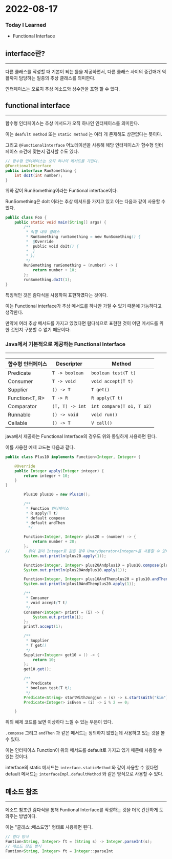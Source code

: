 # 2022-08-17

### Today I Learned

- Functional Interface



## interface란?

---

다른 클래스를 작성할 때 기본이 되는 틀을 제공하면서, 다른 클래스 사이의 중간매개 역활까지 담당하는 일종의 추상 클래스를 의미한다.

인터페이스는 오로지 추상 메소드와 상수만을 포함 할 수 있다.



## functional interface

---

함수형 인터페이스는 추상 메서드가 오직 하나인 인터페이스를 의미한다.

이는 `deafult method` 또는 `static method` 는 여러 개 존재해도 상관없다는 뜻이다.

그리고 `@FunctionalInterface` 어노테이션을 사용해 해당 인터페이스가 함수형 인터페이스 조건에 맞는지 검사할 수도 있다.



```java
// 함수형 인터페이스는 오직 하나의 메서드를 가진다.
@FunctionalInterface
public interface RunSomething {
    int doIt(int number);
}
```

위와 같이 RunSomething이라는 Funtional interface이다. 



RunSomething은 doIt 이라는 추상 메서드를 가지고 있고 이는 다음과 같이 사용할 수 있다.

```java
public class Foo {
    public static void main(String[] args) {
        /**
         * 익명 내부 클래스
         * RunSomething runSomething = new RunSomething() {
         *  @Override
         *  public void doIt() {
         *  }
         * };
         */
        RunSomething runSomething = (number) -> {
            return number + 10;
        };
        runSomething.doIt(1);
}
```

특징적인 것은 람다식을 사용하여 표현하였다는 것이다.

이는 Functional interface가 추상 메서드를 하나만 가질 수 있기 때문에 가능하다고 생각한다.

만약에 여러 추상 메서드를 가지고 있었다면 람다식으로 표현한 것이 어떤 메서드를 위한 것인지 구분할 수 없기 때문이다.



### Java에서 기본적으로 제공하는 Functional Interface

---

| 함수형 인터페이스 | Descripter      | Method                    |
| ----------------- | --------------- | ------------------------- |
| Predicate         | `T -> boolean`  | `boolean test(T t)`       |
| Consumer          | `T -> void`     | `void accept(T t)`        |
| Supplier          | `() -> T`       | `T get()`                 |
| Function<T, R>    | `T -> R`        | `R apply(T t)`            |
| Comparator        | `(T, T) -> int` | `int compare(T o1, T o2)` |
| Runnable          | `() -> void`    | `void run()`              |
| Callable          | `() -> T`       | `V call()`                |

java에서 제공하는 Functional Interface의 경우도 위와 동일하게 사용하면 된다.



이를 사용한 예제 코드는 다음과 같다.

```java
public class Plus10 implements Function<Integer, Integer> {

    @Override
    public Integer apply(Integer integer) {
        return integer + 10;
    }
}
```

```java
        Plus10 plus10 = new Plus10();

		/**
         * Function 인터페이스
         * R apply(T t)
         * default compose
         * default andThen
          */

        Function<Integer, Integer> plus20 = (number) -> {
            return number + 20;
        };
//        위와 같이 Integer로 같은 경우 UnaryOperator<Integer>를 사용할 수 있다.
        System.out.println(plus20.apply(1));

        Function<Integer, Integer> plus20Andplus10 = plus10.compose(plus20);
        System.out.println(plus20Andplus10.apply(1));

        Function<Integer, Integer> plus10AndThenplus20 = plus10.andThen(plus20);
        System.out.println(plus10AndThenplus20.apply(1));

        /**
         * Consumer
         * void accept(T t)
         */
        Consumer<Integer> printT = (i) -> {
            System.out.println(i);
        };
        printT.accept(1);

        /**
         * Supplier
         * T get()
         */
        Supplier<Integer> get10 = () -> {
            return 10;
        };
        get10.get();

        /**
         * Predicate
         * boolean test(T t);
         */
        Predicate<String> startWithJongjun = (s) -> s.startsWith("kim");
        Predicate<Integer> isEven = (i) -> i % 2 == 0;

    }
```



위의 예제 코드를 보면 이상하다 느낄 수 있는 부분이 있다.

`.compose` 그리고 `andThen` 과 같은 메서드는 정의하지 않았는데 사용하고 있는 것을 볼 수 있다.

이는 인터페이스 Function이 위의 메서드를 default로 가지고 있기 때문에 사용할 수 있는 것이다.



interface의 static 메서드는 `interface.staticMethod` 와 같이 사용할 수 있다면 default 메서드는 `interfaceImpl.defaultMethod` 와 같은 방식으로 사용할 수 있다.



## 메소드 참조

---

메소드 참조란 람다식을 통해 Funtional Interface를 작성하는 것을 더욱 간단하게 도와주는 방법이다.

이는 "클래스::메소드명" 형태로 사용하면 된다.

```java
// 람다 방식
Funtion<String, Integer> ft = (String s) -> Integer.parseInt(s);
// 메소드 참조 방식	
Funtion<String, Integer> ft = Integer::parseInt
```

